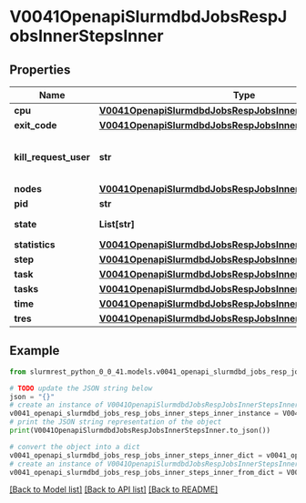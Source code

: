 # V0041OpenapiSlurmdbdJobsRespJobsInnerStepsInner


## Properties

Name | Type | Description | Notes
------------ | ------------- | ------------- | -------------
**cpu** | [**V0041OpenapiSlurmdbdJobsRespJobsInnerStepsInnerCPU**](V0041OpenapiSlurmdbdJobsRespJobsInnerStepsInnerCPU.md) |  | [optional] 
**exit_code** | [**V0041OpenapiSlurmdbdJobsRespJobsInnerExitCode**](V0041OpenapiSlurmdbdJobsRespJobsInnerExitCode.md) |  | [optional] 
**kill_request_user** | **str** | User ID that requested termination of the step | [optional] 
**nodes** | [**V0041OpenapiSlurmdbdJobsRespJobsInnerStepsInnerNodes**](V0041OpenapiSlurmdbdJobsRespJobsInnerStepsInnerNodes.md) |  | [optional] 
**pid** | **str** | Process ID | [optional] 
**state** | **List[str]** | Current state | [optional] 
**statistics** | [**V0041OpenapiSlurmdbdJobsRespJobsInnerStepsInnerStatistics**](V0041OpenapiSlurmdbdJobsRespJobsInnerStepsInnerStatistics.md) |  | [optional] 
**step** | [**V0041OpenapiSlurmdbdJobsRespJobsInnerStepsInnerStep**](V0041OpenapiSlurmdbdJobsRespJobsInnerStepsInnerStep.md) |  | [optional] 
**task** | [**V0041OpenapiSlurmdbdJobsRespJobsInnerStepsInnerTask**](V0041OpenapiSlurmdbdJobsRespJobsInnerStepsInnerTask.md) |  | [optional] 
**tasks** | [**V0041OpenapiSlurmdbdJobsRespJobsInnerStepsInnerTasks**](V0041OpenapiSlurmdbdJobsRespJobsInnerStepsInnerTasks.md) |  | [optional] 
**time** | [**V0041OpenapiSlurmdbdJobsRespJobsInnerStepsInnerTime**](V0041OpenapiSlurmdbdJobsRespJobsInnerStepsInnerTime.md) |  | [optional] 
**tres** | [**V0041OpenapiSlurmdbdJobsRespJobsInnerStepsInnerTres**](V0041OpenapiSlurmdbdJobsRespJobsInnerStepsInnerTres.md) |  | [optional] 

## Example

```python
from slurmrest_python_0_0_41.models.v0041_openapi_slurmdbd_jobs_resp_jobs_inner_steps_inner import V0041OpenapiSlurmdbdJobsRespJobsInnerStepsInner

# TODO update the JSON string below
json = "{}"
# create an instance of V0041OpenapiSlurmdbdJobsRespJobsInnerStepsInner from a JSON string
v0041_openapi_slurmdbd_jobs_resp_jobs_inner_steps_inner_instance = V0041OpenapiSlurmdbdJobsRespJobsInnerStepsInner.from_json(json)
# print the JSON string representation of the object
print(V0041OpenapiSlurmdbdJobsRespJobsInnerStepsInner.to_json())

# convert the object into a dict
v0041_openapi_slurmdbd_jobs_resp_jobs_inner_steps_inner_dict = v0041_openapi_slurmdbd_jobs_resp_jobs_inner_steps_inner_instance.to_dict()
# create an instance of V0041OpenapiSlurmdbdJobsRespJobsInnerStepsInner from a dict
v0041_openapi_slurmdbd_jobs_resp_jobs_inner_steps_inner_from_dict = V0041OpenapiSlurmdbdJobsRespJobsInnerStepsInner.from_dict(v0041_openapi_slurmdbd_jobs_resp_jobs_inner_steps_inner_dict)
```
[[Back to Model list]](../README.md#documentation-for-models) [[Back to API list]](../README.md#documentation-for-api-endpoints) [[Back to README]](../README.md)


